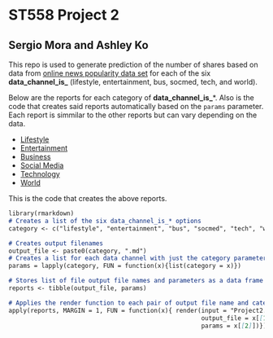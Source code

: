 # ST558 Project 2
## Sergio Mora and Ashley Ko

This repo is used to generate prediction of the number of shares based on data from [online news popularity data set](https://archive.ics.uci.edu/ml/datasets/Online+News+Popularity) for each of the six **data_channel_is_** (lifestyle, entertainment, bus, socmed, tech, and world).

Below are the reports for each category of **data_channel_is_***. Also is the code that creates said reports automatically based on the `params` parameter. Each report is simmilar to the other reports but can vary depending on the data.

  - [Lifestyle](lifestyle.html)
  - [Entertainment](entertainment.html)
  - [Business](bus.html)
  - [Social Media](socmed.html)
  - [Technology](tech.html)
  - [World](world.html)


This is the code that creates the above reports.

```markdown
library(rmarkdown)
# Creates a list of the six data_channel_is_* options
category <- c("lifestyle", "entertainment", "bus", "socmed", "tech", "world")

# Creates output filenames
output_file <- paste0(category, ".md")
# Creates a list for each data channel with just the category parameter
params = lapply(category, FUN = function(x){list(category = x)})

# Stores list of file output file names and parameters as a data frame
reports <- tibble(output_file, params)

# Applies the render function to each pair of output file name and category
apply(reports, MARGIN = 1, FUN = function(x){ render(input = "Project2.Rmd",
                                                     output_file = x[[1]],
                                                     params = x[[2]])})
```
